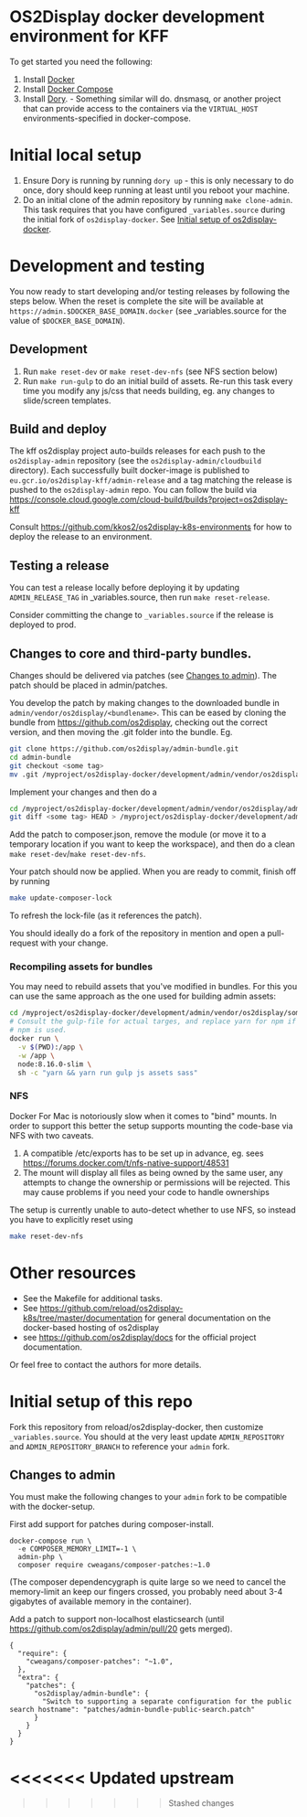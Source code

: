 # OS2Display docker development environment for KFF


To get started you need the following:
1. Install [Docker](https://docs.docker.com/install/)
2. Install [Docker Compose](https://docs.docker.com/compose/install/)
3. Install [Dory](https://github.com/FreedomBen/dory). - Something similar will do. dnsmasq, or another project that can provide access to the containers via the `VIRTUAL_HOST` environments-specified in docker-compose.

# Initial local setup
1. Ensure Dory is running by running `dory up` - this is only necessary to do once, dory should keep running at least until you reboot your machine.
2. Do an initial clone of the admin repository by running `make clone-admin`. This task requires that you have configured `_variables.source` during the initial fork of `os2display-docker`. See [Initial setup of os2display-docker](#initial-setup-of-os2display-docker).

# Development and testing
You now ready to start developing and/or testing releases by following the steps below. When the reset is complete the site will be available at `https://admin.$DOCKER_BASE_DOMAIN.docker` (see _variables.source for the value of `$DOCKER_BASE_DOMAIN`).

## Development
1. Run `make reset-dev` or `make reset-dev-nfs` (see NFS section below)
2. Run `make run-gulp` to do an initial build of assets. Re-run this task every time you modify any js/css that needs building, eg. any changes to slide/screen templates.

## Build and deploy
The kff os2display project auto-builds releases for each push to the `os2display-admin` repository (see the `os2display-admin/cloudbuild` directory). Each successfully built docker-image is published to `eu.gcr.io/os2display-kff/admin-release` and a tag matching the release is pushed to the `os2display-admin` repo. You can follow the build via https://console.cloud.google.com/cloud-build/builds?project=os2display-kff

Consult https://github.com/kkos2/os2display-k8s-environments for how to deploy the release to an environment.

## Testing a release
You can test a release locally before deploying it by updating `ADMIN_RELEASE_TAG` in _variables.source, then run `make reset-release`.

Consider committing the change to `_variables.source` if the release is deployed to prod.

## Changes to core and third-party bundles.
Changes should be delivered via patches (see [Changes to admin](#changes-to-admin)). The patch should be placed in admin/patches.

You develop the patch by making changes to the downloaded bundle in `admin/vendor/os2display/<bundlename>`. This can be eased by cloning the bundle from https://github.com/os2display, checking out the correct version, and then moving the .git folder into the bundle.
Eg.
```bash
git clone https://github.com/os2display/admin-bundle.git
cd admin-bundle
git checkout <some tag>
mv .git /myproject/os2display-docker/development/admin/vendor/os2display/admin-bundle/
```
Implement your changes and then do a
```bash
cd /myproject/os2display-docker/development/admin/vendor/os2display/admin-bundle/
git diff <some tag> HEAD > /myproject/os2display-docker/development/admin/patches/mypatch.patch
```

Add the patch to composer.json, remove the module (or move it to a temporary location if you want to keep the workspace), and then do a clean `make reset-dev`/`make reset-dev-nfs`.

Your patch should now be applied.
When you are ready to commit, finish off by running
```bash
make update-composer-lock
```
To refresh the lock-file (as it references the patch).

You should ideally do a fork of the repository in mention and open a pull-request with your change.

### Recompiling assets for bundles
You may need to rebuild assets that you've modified in bundles. For this you can use the same approach as the one used for building admin assets:
```bash
cd /myproject/os2display-docker/development/admin/vendor/os2display/some-bundle
# Consult the gulp-file for actual targes, and replace yarn for npm if
# npm is used.
docker run \
  -v $(PWD):/app \
  -w /app \
  node:8.16.0-slim \
  sh -c "yarn && yarn run gulp js assets sass"
```

### NFS
Docker For Mac is notoriously slow when it comes to "bind" mounts. In order to support this better the setup supports mounting the code-base via NFS with two caveats.

1. A compatible /etc/exports has to be set up in advance, eg. sees https://forums.docker.com/t/nfs-native-support/48531
2. The mount will display all files as being owned by the same user, any attempts to change the ownership or permissions will be rejected. This may cause problems if you need your code to handle ownerships

The setup is currently unable to auto-detect whether to use NFS, so instead you have to explicitly reset using

```bash
make reset-dev-nfs
```

# Other resources
* See the Makefile for additional tasks.  
* See https://github.com/reload/os2display-k8s/tree/master/documentation for general documentation on the docker-based hosting of os2display
* see https://github.com/os2display/docs for the official project documentation.

Or feel free to contact the authors for more details.

# Initial setup of this repo
Fork this repository from reload/os2display-docker, then customize `_variables.source`. You should at the very least update `ADMIN_REPOSITORY` and `ADMIN_REPOSITORY_BRANCH` to reference your `admin` fork.

## Changes to admin
You must make the following changes to your `admin` fork to be compatible with the docker-setup.

First add support for patches during composer-install.
```shell
docker-compose run \
  -e COMPOSER_MEMORY_LIMIT=-1 \
  admin-php \
  composer require cweagans/composer-patches:~1.0
```
(The composer dependencygraph is quite large so we need to cancel the memory-limit an keep our fingers crossed, you probably need about 3-4 gigabytes of available memory in the container).

Add a patch to support non-localhost elasticsearch (until https://github.com/os2display/admin/pull/20 gets merged).
```shell
{
  "require": {
    "cweagans/composer-patches": "~1.0",
  },
  "extra": {
    "patches": {
      "os2display/admin-bundle": {
        "Switch to supporting a separate configuration for the public search hostname": "patches/admin-bundle-public-search.patch"
      }
    }
  }
}
```
<<<<<<< Updated upstream
=======

>>>>>>> Stashed changes
